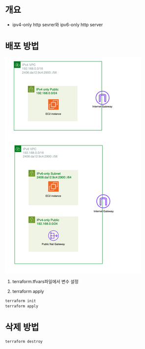 # 개요
* ipv4-only http sevrer와 ipv6-only http server

# 배포 방법

![img](./imgs/arch.png)

1. terraform.tfvars파일에서 변수 설정

2. terraform apply

```sh
terraform init
terraform apply
```

# 삭제 방법

```sh
terraform destroy
```
